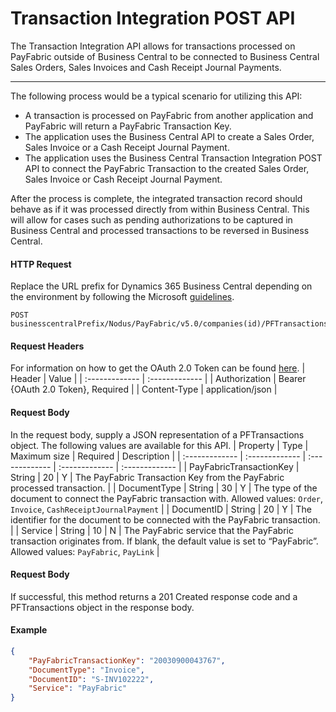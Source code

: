 Transaction Integration POST API
============

The Transaction Integration API allows for transactions processed on PayFabric outside of Business Central to be connected to Business Central Sales Orders, Sales Invoices and Cash Receipt Journal Payments.

---------
The following process would be a typical scenario for utilizing this API:

- A transaction is processed on PayFabric from another application and PayFabric will return a PayFabric Transaction Key. 
- The application uses the Business Central API to create a Sales Order, Sales Invoice or a Cash Receipt Journal Payment. 
- The application uses the Business Central Transaction Integration POST API to connect the PayFabric Transaction to the created Sales Order, Sales Invoice or Cash Receipt Journal Payment. 

After the process is complete, the integrated transaction record should behave as if it was processed directly from within Business Central. This will allow for cases such as pending authorizations to be captured in Business Central and processed transactions to be reversed in Business Central.

#### HTTP Request
Replace the URL prefix for Dynamics 365 Business Central depending on the environment by following the Microsoft [guidelines](https://learn.microsoft.com/en-us/dynamics365/business-central/dev-itpro/api-reference/v2.0/).
```
POST businesscentralPrefix/Nodus/PayFabric/v5.0/companies(id)/PFTransactions
```

#### Request Headers
For information on how to get the OAuth 2.0 Token can be found [here](https://learn.microsoft.com/en-us/dynamics365/business-central/dev-itpro/administration/automation-apis-using-s2s-authentication). 
| Header | Value |
| :------------- | :------------- | 
| Authorization | Bearer {OAuth 2.0 Token}, Required |
| Content-Type | application/json |

#### Request Body
In the request body, supply a JSON representation of a PFTransactions object. The following values are available for this API. 
| Property | Type | Maximum size | Required | Description |
| :------------- | :------------- |  :------------- |  :------------- |  :------------- | 
| PayFabricTransactionKey | String | 20 | Y | The PayFabric Transaction Key from the PayFabric processed transaction. |
| DocumentType | String | 30 | Y | The type of the document to connect the PayFabric transaction with. Allowed values: `Order`,	`Invoice`,	`CashReceiptJournalPayment` |
| DocumentID | String | 20 | Y | The identifier for the document to be connected with the PayFabric transaction. |
| Service | String | 10 | N | The PayFabric service that the PayFabric transaction originates from. If blank, the default value is set to “PayFabric”. Allowed values: `PayFabric`, `PayLink` |

#### Request Body
If successful, this method returns a 201 Created response code and a PFTransactions object in the response body.

#### Example

```json
{
	"PayFabricTransactionKey": "20030900043767",
	"DocumentType": "Invoice",
	"DocumentID": "S-INV102222",
	"Service": "PayFabric"
}
```

